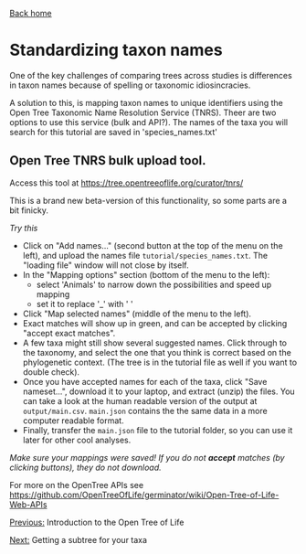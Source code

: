 [Back home](../README.md)

# Standardizing taxon names

One of the key challenges of comparing trees across studies is differences in taxon names because of spelling or taxonomic idiosincracies.

A solution to this, is mapping taxon names to unique identifiers using the Open Tree Taxonomic Name Resolution Service (TNRS). Theer are two options to use this service (bulk and API?). The names of the taxa you will search for this tutorial are saved in 'species_names.txt'

## Open Tree TNRS bulk upload tool.

Access this tool at https://tree.opentreeoflife.org/curator/tnrs/

This is a brand new beta-version of this functionality, so some parts are a bit finicky.

*Try this*
  * Click on "Add names..." (second button at the top of the menu on the left), and upload the names file `tutorial/species_names.txt`. The "loading file" window will not close by itself.
  * In the "Mapping options" section (bottom of the menu to the left):
    - select 'Animals' to narrow down the possibilities and speed up mapping
    - set it to replace '\_' with ' '
  * Click "Map selected names" (middle of the menu to the left).
  * Exact matches will show up in green, and can be accepted by clicking "accept exact matches".
  * A few taxa might still show several suggested names. Click through to the taxonomy, and select the one that you think is correct based on the phylogenetic context. (The tree is in the tutorial file as well if you want to double check).
  * Once you have accepted names for each of the taxa, click "Save nameset...", download it to your laptop, and extract (unzip) the files. You can take a look at the human readable version of the output at `output/main.csv`. `main.json` contains the the same data in a more computer readable format.
  * Finally, transfer the `main.json` file to the tutorial folder, so you can use it later for other cool analyses.

*Make sure your mappings were saved! If you do not **accept** matches (by clicking buttons), they do not download.*

For more on the OpenTree APIs see https://github.com/OpenTreeOfLife/germinator/wiki/Open-Tree-of-Life-Web-APIs

[Previous:](the-open-tree-of-life.md) Introduction to the Open Tree of Life

[Next:](getting-a-subtree.md) Getting a subtree for your taxa